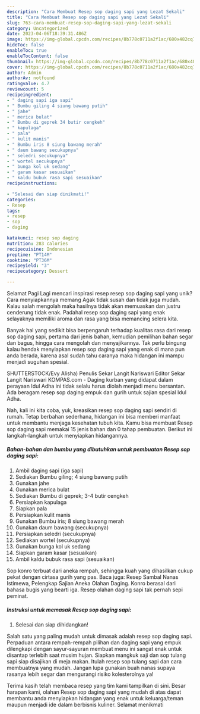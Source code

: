 ```yaml
---
description: "Cara Membuat Resep sop daging sapi yang Lezat Sekali"
title: "Cara Membuat Resep sop daging sapi yang Lezat Sekali"
slug: 763-cara-membuat-resep-sop-daging-sapi-yang-lezat-sekali
category: Uncategorized
date: 2023-04-06T18:39:31.486Z
image: https://img-global.cpcdn.com/recipes/8b778c0711a2f1ac/680x482cq70/resep-sop-daging-sapi-foto-resep-utama.jpg
hideToc: false
enableToc: true
enableTocContent: false
thumbnail: https://img-global.cpcdn.com/recipes/8b778c0711a2f1ac/680x482cq70/resep-sop-daging-sapi-foto-resep-utama.jpg
cover: https://img-global.cpcdn.com/recipes/8b778c0711a2f1ac/680x482cq70/resep-sop-daging-sapi-foto-resep-utama.jpg
author: Admin
authorAv: notfound
ratingvalue: 4.7
reviewcount: 5
recipeingredient:
- " daging sapi iga sapi"
- " Bumbu giling 4 siung bawang putih"
- " jahe"
- " merica bulat"
- " Bumbu di geprek 34 butir cengkeh"
- " kapulaga"
- " pala"
- " kulit manis"
- " Bumbu iris 8 siung bawang merah"
- " daum bawang secukupnya"
- " seledri secukupnya"
- " wortel secukupnya"
- " bunga kol uk sedang"
- " garam kasar sesuaikan"
- " kaldu bubuk rasa sapi sesuaikan"
recipeinstructions:

- "Selesai dan siap dinikmati!"
categories:
- Resep
tags:
- resep
- sop
- daging

katakunci: resep sop daging 
nutrition: 283 calories
recipecuisine: Indonesian
preptime: "PT14M"
cooktime: "PT36M"
recipeyield: "3"
recipecategory: Dessert

---
```



Selamat Pagi Lagi mencari inspirasi resep resep sop daging sapi yang unik? Cara menyiapkannya memang Agak tidak susah dan tidak juga mudah. Kalau salah mengolah maka hasilnya tidak akan memuaskan dan justru cenderung tidak enak. Padahal resep sop daging sapi yang enak selayaknya memiliki aroma dan rasa yang bisa memancing selera kita.


Banyak hal yang sedikit bisa berpengaruh terhadap kualitas rasa dari resep sop daging sapi, pertama dari jenis bahan, kemudian pemilihan bahan segar dan bagus, hingga cara mengolah dan menyajikannya. Tak perlu bingung kalau hendak menyiapkan resep sop daging sapi yang enak di mana pun anda berada, karena asal sudah tahu caranya maka hidangan ini mampu menjadi suguhan spesial.

SHUTTERSTOCK/Evy Alisha) Penulis Sekar Langit Nariswari Editor Sekar Langit Nariswari KOMPAS.com - Daging kurban yang didapat dalam perayaan Idul Adha ini tidak selalu harus diolah menjadi menu bersantan. Ada beragam resep sop daging empuk dan gurih untuk sajian spesial Idul Adha.


Nah, kali ini kita coba, yuk, kreasikan resep sop daging sapi sendiri di rumah. Tetap berbahan sederhana, hidangan ini bisa memberi manfaat untuk membantu menjaga kesehatan tubuh kita. Kamu bisa membuat Resep sop daging sapi memakai 15 jenis bahan dan 0 tahap pembuatan. Berikut ini langkah-langkah untuk menyiapkan hidangannya.

<!--inarticleads1-->

##### Bahan-bahan dan bumbu yang dibutuhkan untuk pembuatan Resep sop daging sapi:

1. Ambil  daging sapi (iga sapi)
1. Sediakan  Bumbu giling; 4 siung bawang putih
1. Gunakan  jahe
1. Gunakan  merica bulat
1. Sediakan  Bumbu di geprek; 3-4 butir cengkeh
1. Persiapkan  kapulaga
1. Siapkan  pala
1. Persiapkan  kulit manis
1. Gunakan  Bumbu iris; 8 siung bawang merah
1. Gunakan  daum bawang (secukupnya)
1. Persiapkan  seledri (secukupnya)
1. Sediakan  wortel (secukupnya)
1. Gunakan  bunga kol uk sedang
1. Siapkan  garam kasar (sesuaikan)
1. Ambil  kaldu bubuk rasa sapi (sesuaikan)


Sop konro terbuat dari aneka rempah, sehingga kuah yang dihasilkan cukup pekat dengan cirtasa gurih yang pas. Baca juga: Resep Sambal Nanas Istimewa, Pelengkap Sajian Aneka Olahan Daging. Konro berasal dari bahasa bugis yang bearti iga. Resep olahan daging sapi tak pernah sepi peminat. 

<!--inarticleads2-->

##### Instruksi untuk memasak Resep sop daging sapi:


1. Selesai dan siap dihidangkan!

Salah satu yang paling mudah untuk dimasak adalah resep sop daging sapi. Perpaduan antara rempah-rempah pilihan dan daging sapi yang empuk dilengkapi dengan sayur-sayuran membuat menu ini sangat enak untuk disantap terlebih saat musim hujan. Siapkan mangkuk saji dan sop tulang sapi siap disajikan di meja makan. Itulah resep sop tulang sapi dan cara membuatnya yang mudah. Jangan lupa gunakan buah nanas supaya rasanya lebih segar dan mengurangi risiko kolesterolnya ya! 

Terima kasih telah membaca resep yang tim kami tampilkan di sini. Besar harapan kami, olahan Resep sop daging sapi yang mudah di atas dapat membantu anda menyiapkan hidangan yang enak untuk keluarga/teman maupun menjadi ide dalam berbisnis kuliner. Selamat menikmati
